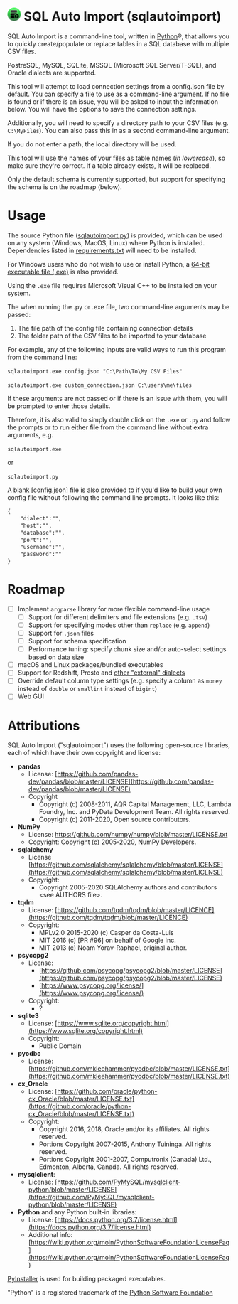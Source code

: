 


# <img src="https://raw.githubusercontent.com/kevinlakhani/sqlautoimport/1fb8a56c1e288cacfbc07ba997b5656be08c16e7/icon/icon.svg" alt="icon" height="30"/> SQL Auto Import (sqlautoimport)
SQL Auto Import is a command-line tool, written in [Python](https://www.python.org/)®, that allows you to quickly create/populate or replace tables in a SQL database with multiple CSV files.

PostreSQL, MySQL, SQLite, MSSQL (Microsoft SQL Server/T-SQL), and Oracle dialects are supported.

This tool will attempt to load connection settings from a config.json file by default. You can specify
a file to use as a command-line argument. If no file is found or if there is an issue, you will be asked
to input the information below. You will have the options to save the connection settings. 

Additionally, you will need to specify a directory path to your CSV files (e.g. `C:\MyFiles`). You can
also pass this in as a second command-line argument. 

If you do not enter a path, the local directory will be used.

This tool will use the names of your files as table names (*in lowercase*), so make sure they're correct. If a table already exists, it will be replaced.

Only the default schema is currently supported, but support for specifying the schema is on the roadmap (below).

# Usage
The source Python file ([sqlautoimport.py](https://github.com/kevinlakhani/sqlautoimport/blob/master/sqlautoimport.py)) is provided, which can be used on any system (Windows, MacOS, Linux) where Python is installed. Dependencies listed in [requirements.txt](https://github.com/kevinlakhani/sqlautoimport/blob/master/requirements.txt) will need to be installed.

For Windows users who do not wish to use or install Python, a [64-bit executable file (.exe)](https://github.com/kevinlakhani/sqlautoimport/raw/master/sqlautoimport.exe) is also provided.

Using the `.exe` file requires Microsoft Visual C++ to be installed on your system.

The when running the .py or .exe file, two command-line arguments may be passed:
 1. The file path of the config file containing connection details
 2. The folder path of the CSV files to be imported to your database

For example, any of the following inputs are valid ways to run this program from the command line:

`sqlautoimport.exe config.json "C:\Path\To\My CSV Files"`

`sqlautoimport.exe custom_connection.json C:\users\me\files`

If these arguments are not passed or if there is an issue with them, you will be prompted to enter those details.

Therefore, it is also valid to simply double click on the `.exe` or `.py` and follow the prompts or to run either file from the command line without extra arguments, e.g.

`sqlautoimport.exe`

or

`sqlautoimport.py`

A blank [config.json] file is also provided to if you'd like to build your own config file without following the command line prompts. It looks like this:
```
{
	"dialect":"",
	"host":"",
	"database":"",
	"port":"",
	"username":"",
	"password":""
}
```
# Roadmap
 - [ ] Implement `argparse` library for more flexible command-line usage 
	 - [ ] Support for different delimiters and file extensions (e.g. `.tsv`)
	 - [ ] Support for specifying modes other than `replace` (e.g. `append`)
	 - [ ] Support for `.json` files
	 - [ ] Support for schema specification
	 - [ ] Performance tuning: specify chunk size and/or auto-select settings based on data size
 - [ ] macOS and Linux packages/bundled executables
 - [ ] Support for Redshift, Presto and [other "external" dialects](https://docs.sqlalchemy.org/en/13/dialects/#external-dialects)
 - [ ] Override default column type settings (e.g. specify a column as `money` instead of `double` or `smallint` instead of `bigint`)
 - [ ] Web GUI

# Attributions
SQL Auto Import ("sqlautoimport") uses the following open-source libraries, each of which have their own copyright and license:

 - **pandas**
	 - License: [https://github.com/pandas-dev/pandas/blob/master/LICENSE](https://github.com/pandas-dev/pandas/blob/master/LICENSE)
	 - Copyright
		 - Copyright (c) 2008-2011, AQR Capital Management, LLC, Lambda Foundry, Inc. and PyData Development Team. All rights reserved.
		 - Copyright (c) 2011-2020, Open source contributors.
 - **NumPy**
 	 - License: https://github.com/numpy/numpy/blob/master/LICENSE.txt
	 - Copyright: Copyright (c) 2005-2020, NumPy Developers.
 - **sqlalchemy**
	 - License [https://github.com/sqlalchemy/sqlalchemy/blob/master/LICENSE](https://github.com/sqlalchemy/sqlalchemy/blob/master/LICENSE)
	 - Copyright:
		 - Copyright 2005-2020 SQLAlchemy authors and contributors \<see AUTHORS file>.
- **tqdm**
	- License: [https://github.com/tqdm/tqdm/blob/master/LICENCE](https://github.com/tqdm/tqdm/blob/master/LICENCE)
	- Copyright:
		- MPLv2.0 2015-2020 (c) Casper da Costa-Luis
		- MIT 2016 (c) [PR #96] on behalf of Google Inc.
		- MIT 2013 (c) Noam Yorav-Raphael, original author.
- **psycopg2**
	 - License: 
		 - [https://github.com/psycopg/psycopg2/blob/master/LICENSE](https://github.com/psycopg/psycopg2/blob/master/LICENSE)
		 - [https://www.psycopg.org/license/](https://www.psycopg.org/license/)
	 - Copyright:
		 - ?
 -  **sqlite3**
	 - License: [https://www.sqlite.org/copyright.html](https://www.sqlite.org/copyright.html)
	 - Copyright:
		 - Public Domain
- **pyodbc**
	- License: [https://github.com/mkleehammer/pyodbc/blob/master/LICENSE.txt](https://github.com/mkleehammer/pyodbc/blob/master/LICENSE.txt)
- **cx_Oracle**
	- License: [https://github.com/oracle/python-cx_Oracle/blob/master/LICENSE.txt](https://github.com/oracle/python-cx_Oracle/blob/master/LICENSE.txt)
	- Copyright: 
		- Copyright 2016, 2018, Oracle and/or its affiliates. All rights reserved.
		- Portions Copyright 2007-2015, Anthony Tuininga. All rights reserved.
		- Portions Copyright 2001-2007, Computronix (Canada) Ltd., Edmonton, Alberta, Canada. All rights reserved.
- **mysqlclient**:
	- License: [https://github.com/PyMySQL/mysqlclient-python/blob/master/LICENSE](https://github.com/PyMySQL/mysqlclient-python/blob/master/LICENSE)
- **Python** and any Python built-in libraries:
	- License: [https://docs.python.org/3.7/license.html](https://docs.python.org/3.7/license.html)
	- Additional info: [https://wiki.python.org/moin/PythonSoftwareFoundationLicenseFaq](https://wiki.python.org/moin/PythonSoftwareFoundationLicenseFaq) 

[PyInstaller](https://github.com/pyinstaller/pyinstaller) is used for building packaged executables.

"Python" is a registered trademark of the [Python Software Foundation]([https://www.python.org/psf/)
